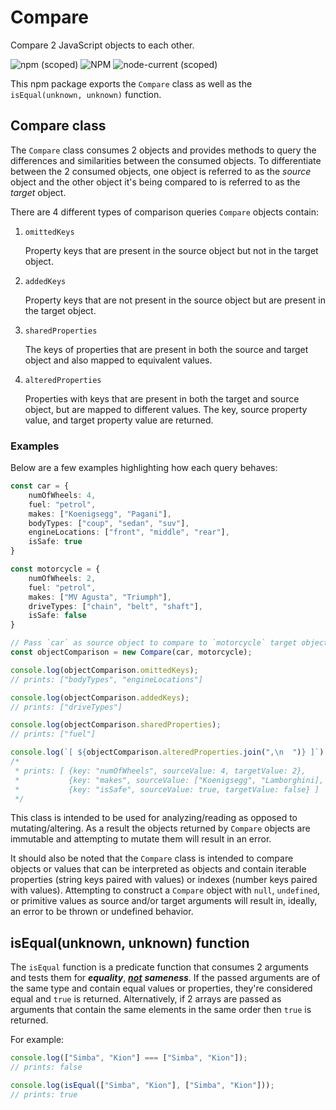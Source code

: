 # Compare

Compare 2 JavaScript objects to each other.

![npm (scoped)][1] ![NPM][2] ![node-current (scoped)][3]

This npm package exports the `Compare` class as well as the
`isEqual(unknown, unknown)` function.

## Compare class

The `Compare` class consumes 2 objects and provides methods to query
the differences and similarities between the consumed objects. To differentiate
between the 2 consumed objects, one object is referred to as the *source* object
and the other object it's being compared to is referred to as the *target*
object.

There are 4 different types of comparison queries `Compare` objects
contain:

1. `omittedKeys`

    Property keys that are present in the source object but not in the target
    object.

1. `addedKeys`

    Property keys that are not present in the source object but are present in
    the target object.

1. `sharedProperties`

    The keys of properties that are present in both the source and target object
    and also mapped to equivalent values.

1. `alteredProperties`

    Properties with  keys that are present in both the target and source object,
    but are mapped to different values. The key, source property value, and
    target property value are returned.

### Examples

Below are a few examples highlighting how each query behaves:

```typescript
const car = {
    numOfWheels: 4,
    fuel: "petrol",
    makes: ["Koenigsegg", "Pagani"],
    bodyTypes: ["coup", "sedan", "suv"],
    engineLocations: ["front", "middle", "rear"],
    isSafe: true
}

const motorcycle = {
    numOfWheels: 2,
    fuel: "petrol",
    makes: ["MV Agusta", "Triumph"],
    driveTypes: ["chain", "belt", "shaft"],
    isSafe: false
}

// Pass `car` as source object to compare to `motorcycle` target object
const objectComparison = new Compare(car, motorcycle);

console.log(objectComparison.omittedKeys);
// prints: ["bodyTypes", "engineLocations"]

console.log(objectComparison.addedKeys);
// prints: ["driveTypes"]

console.log(objectComparison.sharedProperties);
// prints: ["fuel"]

console.log(`[ ${objectComparison.alteredProperties.join(",\n  ")} ]`)
/*
 * prints: [ {key: "numOfWheels", sourceValue: 4, targetValue: 2},
 *           {key: "makes", sourceValue: ["Koenigsegg", "Lamborghini], targetValue: ["MV Agusta", "Triumph"]},
 *           {key: "isSafe", sourceValue: true, targetValue: false} ]
 */
```

This class is intended to be used for analyzing/reading as opposed to
mutating/altering. As a result the objects returned by `Compare` objects
are immutable and attempting to mutate them will result in an error.

It should also be noted that the `Compare` class is intended to compare
objects or values that can be interpreted as objects and contain iterable
properties (string keys paired with values) or indexes (number keys paired with
values). Attempting to construct a `Compare` object with `null`,
`undefined`, or primitive values as source and/or target arguments will result
in, ideally, an error to be thrown or undefined behavior.

## isEqual(unknown, unknown) function

The `isEqual` function is a predicate function that consumes 2 arguments and
tests them for ***equality***, <u>***not***</u> ***sameness***. If the passed
arguments are of the same type and contain equal values or properties, they're
considered equal and `true` is returned. Alternatively, if 2 arrays are passed
as arguments that contain the same elements in the same order then `true` is
returned.

For example:

```typescript
console.log(["Simba", "Kion"] === ["Simba", "Kion"]);
// prints: false

console.log(isEqual(["Simba", "Kion"], ["Simba", "Kion"]));
// prints: true
```

[1]: https://img.shields.io/npm/v/@snaplib/compare?color=%2366ff66&logo=npm&style=flat-square
[2]: https://img.shields.io/npm/l/@snaplib/compare?color=%2366ff66&style=flat-square
[3]: https://img.shields.io/node/v/@snaplib/compare?color=%2366ff66&&logo=node.js&style=flat-square
